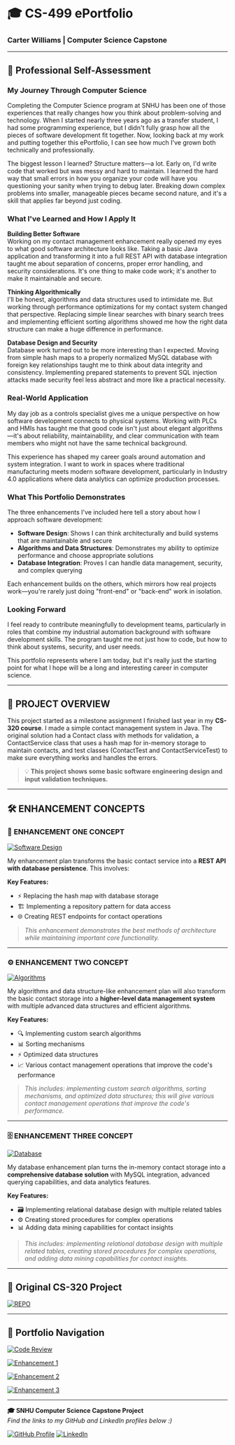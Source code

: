 # 🎓 CS-499 ePortfolio
### Carter Williams | Computer Science Capstone

---

## 📝 Professional Self-Assessment

### My Journey Through Computer Science

Completing the Computer Science program at SNHU has been one of those experiences that really changes how you think about problem-solving and technology. When I started nearly three years ago as a transfer student, I had some programming experience, but I didn't fully grasp how all the pieces of software development fit together. Now, looking back at my work and putting together this ePortfolio, I can see how much I've grown both technically and professionally.

The biggest lesson I learned? Structure matters—a lot. Early on, I'd write code that worked but was messy and hard to maintain. I learned the hard way that small errors in how you organize your code will have you questioning your sanity when trying to debug later. Breaking down complex problems into smaller, manageable pieces became second nature, and it's a skill that applies far beyond just coding.

### What I've Learned and How I Apply It

**Building Better Software**  
Working on my contact management enhancement really opened my eyes to what good software architecture looks like. Taking a basic Java application and transforming it into a full REST API with database integration taught me about separation of concerns, proper error handling, and security considerations. It's one thing to make code work; it's another to make it maintainable and secure.

**Thinking Algorithmically**  
I'll be honest, algorithms and data structures used to intimidate me. But working through performance optimizations for my contact system changed that perspective. Replacing simple linear searches with binary search trees and implementing efficient sorting algorithms showed me how the right data structure can make a huge difference in performance.

**Database Design and Security**  
Database work turned out to be more interesting than I expected. Moving from simple hash maps to a properly normalized MySQL database with foreign key relationships taught me to think about data integrity and consistency. Implementing prepared statements to prevent SQL injection attacks made security feel less abstract and more like a practical necessity.

### Real-World Application

My day job as a controls specialist gives me a unique perspective on how software development connects to physical systems. Working with PLCs and HMIs has taught me that good code isn't just about elegant algorithms—it's about reliability, maintainability, and clear communication with team members who might not have the same technical background.

This experience has shaped my career goals around automation and system integration. I want to work in spaces where traditional manufacturing meets modern software development, particularly in Industry 4.0 applications where data analytics can optimize production processes.

### What This Portfolio Demonstrates

The three enhancements I've included here tell a story about how I approach software development:

- **Software Design**: Shows I can think architecturally and build systems that are maintainable and secure
- **Algorithms and Data Structures**: Demonstrates my ability to optimize performance and choose appropriate solutions
- **Database Integration**: Proves I can handle data management, security, and complex querying

Each enhancement builds on the others, which mirrors how real projects work—you're rarely just doing "front-end" or "back-end" work in isolation.

### Looking Forward

I feel ready to contribute meaningfully to development teams, particularly in roles that combine my industrial automation background with software development skills. The program taught me not just how to code, but how to think about systems, security, and user needs.

This portfolio represents where I am today, but it's really just the starting point for what I hope will be a long and interesting career in computer science.

---

## 🚀 PROJECT OVERVIEW

This project started as a milestone assignment I finished last year in my **CS-320 course**. I made a simple contact management system in Java. The original solution had a Contact class with methods for validation, a ContactService class that uses a hash map for in-memory storage to maintain contacts, and test classes (ContactTest and ContactServiceTest) to make sure everything works and handles the errors. 

> 💡 **This project shows some basic software engineering design and input validation techniques.**

---

## 🛠️ ENHANCEMENT CONCEPTS

### 🔧 **ENHANCEMENT ONE CONCEPT**
[![Software Design](https://img.shields.io/badge/ENHANCEMENT-SOFTWARE%20DESIGN%20%26%20ENGINEERING-brightgreen?style=for-the-badge&logo=code)](https://github.com/carterdwill3/CS-499/tree/EnhancementOne)

My enhancement plan transforms the basic contact service into a **REST API with database persistence**. This involves:

**Key Features:**
- ⚡ Replacing the hash map with database storage
- 🏗️ Implementing a repository pattern for data access  
- 🌐 Creating REST endpoints for contact operations

> *This enhancement demonstrates the best methods of architecture while maintaining important core functionality.*

---

### ⚙️ **ENHANCEMENT TWO CONCEPT**
[![Algorithms](https://img.shields.io/badge/ENHANCEMENT-ALGORITHMS%20%26%20DATA%20STRUCTURES-orange?style=for-the-badge&logo=algorithm)](https://github.com/carterdwill3/CS-499/tree/EnhancementTwo)

My algorithms and data structure-like enhancement plan will also transform the basic contact storage into a **higher-level data management system** with multiple advanced data structures and efficient algorithms. 

**Key Features:**
- 🔍 Implementing custom search algorithms
- 📊 Sorting mechanisms  
- ⚡ Optimized data structures
- 📈 Various contact management operations that improve the code's performance

> *This includes: implementing custom search algorithms, sorting mechanisms, and optimized data structures; this will give various contact management operations that improve the code's performance.*

---

### 🗄️ **ENHANCEMENT THREE CONCEPT**
[![Database](https://img.shields.io/badge/ENHANCEMENT-DATABASE%20DESIGN-purple?style=for-the-badge&logo=database)](https://github.com/carterdwill3/CS-499/tree/EnhancementThree)

My database enhancement plan turns the in-memory contact storage into a **comprehensive database solution** with MySQL integration, advanced querying capabilities, and data analytics features.

**Key Features:**
- 🗃️ Implementing relational database design with multiple related tables
- ⚙️ Creating stored procedures for complex operations
- 📊 Adding data mining capabilities for contact insights

> *This includes: implementing relational database design with multiple related tables, creating stored procedures for complex operations, and adding data mining capabilities for contact insights.*

---

## 📁 **Original CS-320 Project**

[![REPO](https://img.shields.io/badge/REPO-CS--320-lightgrey?style=for-the-badge&logo=github)](https://github.com/carterdwill3/CS-320)

---

## 🎯 Portfolio Navigation

[![Code Review](https://img.shields.io/badge/🎥%20WATCH-CODE%20REVIEW-red?style=for-the-badge)](https://snhu-my.sharepoint.com/:u:/g/personal/carter_williams_snhu_edu/ESMFtUZwLRtBk-mPhNo5ZWgBOnXOLukuQMObAAvT6TwRMw)

[![Enhancement 1](https://img.shields.io/badge/🔧%20SOFTWARE-DESIGN%20ENGINEERING-brightgreen?style=for-the-badge)](https://github.com/carterdwill3/CS-499/tree/EnhancementOne)

[![Enhancement 2](https://img.shields.io/badge/⚙️%20ALGORITHMS-DATA%20STRUCTURES-orange?style=for-the-badge)](https://github.com/carterdwill3/CS-499/tree/EnhancementTwo)

[![Enhancement 3](https://img.shields.io/badge/🗄️%20DATABASE-DESIGN%20INTEGRATION-purple?style=for-the-badge)](https://github.com/carterdwill3/CS-499/tree/EnhancementThree)

---

**🎓 SNHU Computer Science Capstone Project**  
*Find the links to my GitHub and LinkedIn profiles below :)*

[![GitHub Profile](https://img.shields.io/badge/GitHub-carterdwill3-black?style=flat&logo=github)](https://github.com/carterdwill3)
[![LinkedIn](https://img.shields.io/badge/LinkedIn-Carter_Williams-0077B5?style=flat&logo=linkedin&logoColor=white)](https://www.linkedin.com/in/carter-williams-1ab6b61a6/)
